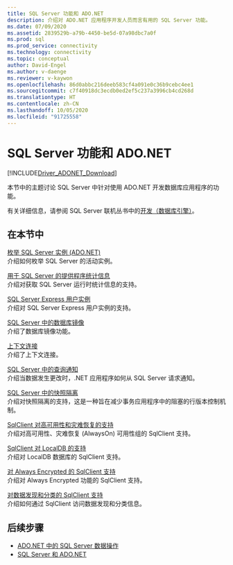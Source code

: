 ```yaml
---
title: SQL Server 功能和 ADO.NET
description: 介绍对 ADO.NET 应用程序开发人员而言有用的 SQL Server 功能。
ms.date: 07/09/2020
ms.assetid: 2839529b-a79b-4450-be5d-07a98dbc7a0f
ms.prod: sql
ms.prod_service: connectivity
ms.technology: connectivity
ms.topic: conceptual
author: David-Engel
ms.author: v-daenge
ms.reviewer: v-kaywon
ms.openlocfilehash: 86d0abbc216deeb583cf4a091e0c36b9cebc4ee1
ms.sourcegitcommit: c7f40918dc3ecdb0ed2ef5c237a3996cb4cd268d
ms.translationtype: HT
ms.contentlocale: zh-CN
ms.lasthandoff: 10/05/2020
ms.locfileid: "91725558"
---
```

# <a name="sql-server-features-and-adonet"></a>SQL Server 功能和 ADO.NET

[!INCLUDE[Driver_ADONET_Download](../../../includes/driver_adonet_download.md)]

本节中的主题讨论 SQL Server 中针对使用 ADO.NET 开发数据库应用程序的功能。  
  
有关详细信息，请参阅 SQL Server 联机丛书中的[开发（数据库引擎）](/previous-versions/sql/sql-server-2008/bb500155(v=sql.100))。
  
## <a name="in-this-section"></a>在本节中  
[枚举 SQL Server 实例 (ADO.NET)](enumerate-instances-sql-server.md)  
介绍如何枚举 SQL Server 的活动实例。  
  
[用于 SQL Server 的提供程序统计信息](provider-statistics-sql-server.md)  
介绍对获取 SQL Server 运行时统计信息的支持。  
  
[SQL Server Express 用户实例](sql-server-express-user-instances.md)  
介绍对 SQL Server Express 用户实例的支持。  
  
[SQL Server 中的数据库镜像](database-mirroring-sql-server.md)  
介绍了数据库镜像功能。  

[上下文连接](context-connection.md)  
介绍了上下文连接。  
  
[SQL Server 中的查询通知](query-notifications-sql-server.md)  
介绍当数据发生更改时，.NET 应用程序如何从 SQL Server 请求通知。  
  
[SQL Server 中的快照隔离](snapshot-isolation-sql-server.md)  
介绍对快照隔离的支持，这是一种旨在减少事务应用程序中的阻塞的行版本控制机制。  
  
[SqlClient 对高可用性和灾难恢复的支持](sqlclient-support-high-availability-disaster-recovery.md)  
介绍对高可用性、灾难恢复 (AlwaysOn) 可用性组的 SqlClient 支持。  
  
[SqlClient 对 LocalDB 的支持](sqlclient-support-localdb.md)  
介绍对 LocalDB 数据库的 SqlClient 支持。

[对 Always Encrypted 的 SqlClient 支持](sqlclient-support-always-encrypted.md)  
介绍对 Always Encrypted 功能的 SqlClient 支持。

[对数据发现和分类的 SqlClient 支持](data-classification.md)  
介绍如何通过 SqlClient 访问数据发现和分类信息。

## <a name="next-steps"></a>后续步骤
- [ADO.NET 中的 SQL Server 数据操作](sql-server-data-operations.md)
- [SQL Server 和 ADO.NET](index.md)